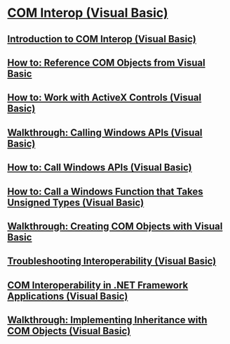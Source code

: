 # [COM Interop (Visual Basic)](index.md)
## [Introduction to COM Interop (Visual Basic)](introduction-to-com-interop.md)
## [How to: Reference COM Objects from Visual Basic](how-to-reference-com-objects.md)
## [How to: Work with ActiveX Controls (Visual Basic)](how-to-work-with-activex-controls.md)
## [Walkthrough: Calling Windows APIs (Visual Basic)](walkthrough-calling-windows-apis.md)
## [How to: Call Windows APIs (Visual Basic)](how-to-call-windows-apis.md)
## [How to: Call a Windows Function that Takes Unsigned Types (Visual Basic)](how-to-call-a-windows-function-that-takes-unsigned-types.md)
## [Walkthrough: Creating COM Objects with Visual Basic](walkthrough-creating-com-objects.md)
## [Troubleshooting Interoperability (Visual Basic)](troubleshooting-interoperability.md)
## [COM Interoperability in .NET Framework Applications (Visual Basic)](com-interoperability-in-net-framework-applications.md)
## [Walkthrough: Implementing Inheritance with COM Objects (Visual Basic)](walkthrough-implementing-inheritance-with-com-objects.md)
